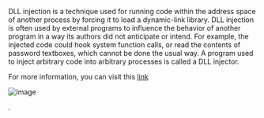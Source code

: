 DLL injection is a technique used for running code within the address space of another process by forcing it to load a dynamic-link library. DLL injection is often used by external programs to influence the behavior of another program in a way its authors did not anticipate or intend. For example, the injected code could hook system function calls, or read the contents of password textboxes, which cannot be done the usual way. A program used to inject arbitrary code into arbitrary processes is called a DLL injector. 

For more information, you can visit this [link](https://en.wikipedia.org/wiki/DLL_injection)

![image](https://github.com/user-attachments/assets/df6d5c36-844f-4c29-bfa6-519c7f021035)

.
